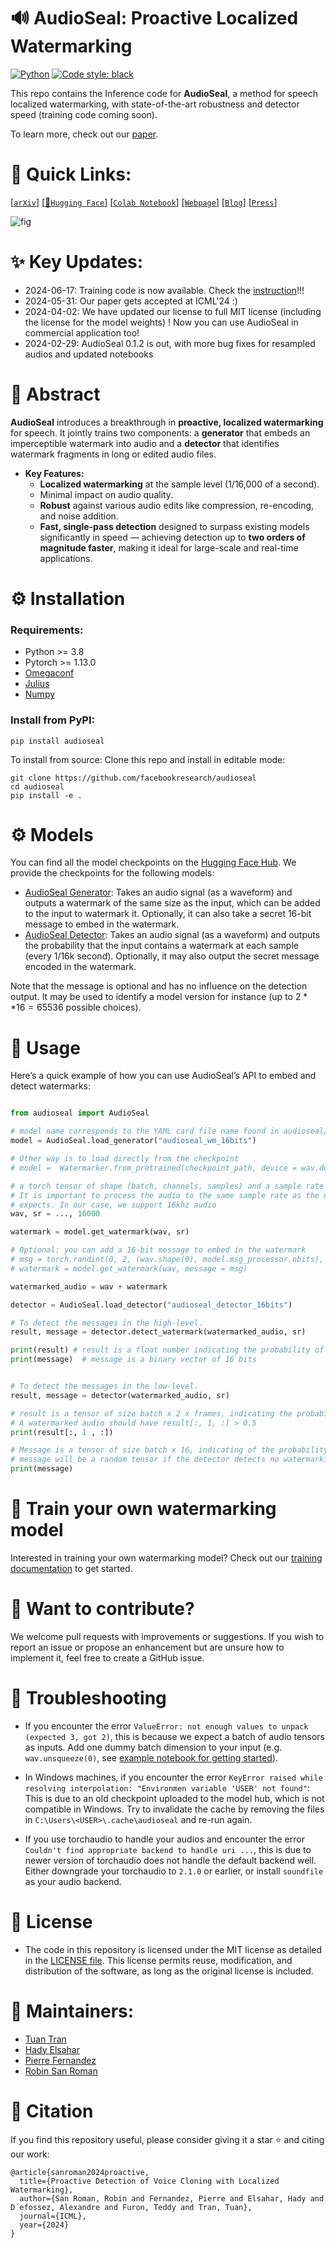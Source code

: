 # :loud_sound: AudioSeal: Proactive Localized Watermarking

<a href="https://www.python.org/"><img alt="Python" src="https://img.shields.io/badge/-Python 3.8+-blue?style=for-the-badge&logo=python&logoColor=white"></a>
<a href="https://black.readthedocs.io/en/stable/"><img alt="Code style: black" src="https://img.shields.io/badge/code%20style-black-black.svg?style=for-the-badge&labelColor=gray"></a>

This repo contains the Inference code for **AudioSeal**, a method for speech localized watermarking, with state-of-the-art robustness and detector speed (training code coming soon).

To learn more, check out our [paper](https://arxiv.org/abs/2401.17264).

# :rocket: Quick Links:

[[`arXiv`](https://arxiv.org/abs/2401.17264)]
[[🤗`Hugging Face`](https://huggingface.co/facebook/audioseal)]
[[`Colab Notebook`](https://colab.research.google.com/github/facebookresearch/audioseal/blob/master/examples/colab.ipynb)]
[[`Webpage`](https://pierrefdz.github.io/publications/audioseal/)]
[[`Blog`](https://about.fb.com/news/2024/06/releasing-new-ai-research-models-to-accelerate-innovation-at-scale/)]
[[`Press`](https://www.technologyreview.com/2024/06/18/1094009/meta-has-created-a-way-to-watermark-ai-generated-speech/)]

![fig](https://github.com/facebookresearch/audioseal/assets/1453243/5d8cd96f-47b5-4c34-a3fa-7af386ed59f2)

# :sparkles: Key Updates:

- 2024-06-17: Training code is now available. Check the [instruction](./docs/TRAINING.md)!!!
- 2024-05-31: Our paper gets accepted at ICML'24 :)
- 2024-04-02: We have updated our license to full MIT license (including the license for the model weights) ! Now you can use AudioSeal in commercial application too!
- 2024-02-29: AudioSeal 0.1.2 is out, with more bug fixes for resampled audios and updated notebooks


# :book: Abstract

**AudioSeal** introduces a breakthrough in **proactive, localized watermarking** for speech. It jointly trains two components: a **generator** that embeds an imperceptible watermark into audio and a **detector** that identifies watermark fragments in long or edited audio files.

- **Key Features:**
  - **Localized watermarking** at the sample level (1/16,000 of a second).
  - Minimal impact on audio quality.
  - **Robust** against various audio edits like compression, re-encoding, and noise addition.
  - **Fast, single-pass detection** designed to surpass existing models significantly in speed — achieving detection up to **two orders of magnitude faster**, making it ideal for large-scale and real-time applications.


# :gear: Installation

### Requirements:
- Python >= 3.8
- Pytorch >= 1.13.0
- [Omegaconf](https://omegaconf.readthedocs.io/)
- [Julius](https://pypi.org/project/julius/)
- [Numpy](https://pypi.org/project/numpy/)

### Install from PyPI:
```
pip install audioseal
```

To install from source: Clone this repo and install in editable mode:

```
git clone https://github.com/facebookresearch/audioseal
cd audioseal
pip install -e .
```

# :gear: Models

You can find all the model checkpoints on the [Hugging Face Hub](https://huggingface.co/facebook/audioseal). We provide the checkpoints for the following models:

- [AudioSeal Generator](src/audioseal/cards/audioseal_wm_16bits.yaml):
  Takes an audio signal (as a waveform) and outputs a watermark of the same size as the input, which can be added to the input to watermark it. Optionally, it can also take a secret 16-bit message to embed in the watermark.
- [AudioSeal Detector](src/audioseal/cards/audioseal_detector_16bits.yaml):
  Takes an audio signal (as a waveform) and outputs the probability that the input contains a watermark at each sample (every 1/16k second). Optionally, it may also output the secret message encoded in the watermark.

Note that the message is optional and has no influence on the detection output. It may be used to identify a model version for instance (up to $2**16=65536$ possible choices).

# :abacus: Usage

Here’s a quick example of how you can use AudioSeal’s API to embed and detect watermarks:

```python

from audioseal import AudioSeal

# model name corresponds to the YAML card file name found in audioseal/cards
model = AudioSeal.load_generator("audioseal_wm_16bits")

# Other way is to load directly from the checkpoint
# model =  Watermarker.from_pretrained(checkpoint_path, device = wav.device)

# a torch tensor of shape (batch, channels, samples) and a sample rate
# It is important to process the audio to the same sample rate as the model
# expects. In our case, we support 16khz audio 
wav, sr = ..., 16000

watermark = model.get_watermark(wav, sr)

# Optional: you can add a 16-bit message to embed in the watermark
# msg = torch.randint(0, 2, (wav.shape(0), model.msg_processor.nbits), device=wav.device)
# watermark = model.get_watermark(wav, message = msg)

watermarked_audio = wav + watermark

detector = AudioSeal.load_detector("audioseal_detector_16bits")

# To detect the messages in the high-level.
result, message = detector.detect_watermark(watermarked_audio, sr)

print(result) # result is a float number indicating the probability of the audio being watermarked,
print(message)  # message is a binary vector of 16 bits


# To detect the messages in the low-level.
result, message = detector(watermarked_audio, sr)

# result is a tensor of size batch x 2 x frames, indicating the probability (positive and negative) of watermarking for each frame
# A watermarked audio should have result[:, 1, :] > 0.5
print(result[:, 1 , :])  

# Message is a tensor of size batch x 16, indicating of the probability of each bit to be 1.
# message will be a random tensor if the detector detects no watermarking from the audio
print(message)  
```

# :rocket: Train your own watermarking model

Interested in training your own watermarking model? Check out our [training documentation](./docs/TRAINING.md) to get started.

# :wave: Want to contribute?

 We welcome pull requests with improvements or suggestions. 
 If you wish to report an issue or propose an enhancement but are unsure how to implement it, feel free to create a GitHub issue.

# :bug: Troubleshooting

- If you encounter the error `ValueError: not enough values to unpack (expected 3, got 2)`, this is because we expect a batch of audio  tensors as inputs. Add one
dummy batch dimension to your input (e.g. `wav.unsqueeze(0)`, see [example notebook for getting started](examples/Getting_started.ipynb)).

- In Windows machines, if you encounter the error `KeyError raised while resolving interpolation: "Environmen variable 'USER' not found"`: This is due to an old checkpoint
uploaded to the model hub, which is not compatible in Windows. Try to invalidate the cache by removing the files in `C:\Users\<USER>\.cache\audioseal`
and re-run again.

- If you use torchaudio to handle your audios and encounter the error `Couldn't find appropriate backend to handle uri ...`, this is due to newer version of
torchaudio does not handle the default backend well. Either downgrade your torchaudio to `2.1.0` or earlier, or install `soundfile` as your audio backend.

# :page_with_curl: License

- The code in this repository is licensed under the MIT license as detailed in the [LICENSE file](LICENSE). This license permits reuse, modification, and distribution of the software, as long as the original license is included.

# :star2: Maintainers:
- [Tuan Tran](https://github.com/antoine-tran)
- [Hady Elsahar](https://github.com/hadyelsahar)
- [Pierre Fernandez](https://github.com/pierrefdz)
- [Robin San Roman](https://github.com/robinsrm)

# :scroll: Citation

If you find this repository useful, please consider giving it a star :star: and citing our work:

```
@article{sanroman2024proactive,
  title={Proactive Detection of Voice Cloning with Localized Watermarking},
  author={San Roman, Robin and Fernandez, Pierre and Elsahar, Hady and D´efossez, Alexandre and Furon, Teddy and Tran, Tuan},
  journal={ICML},
  year={2024}
}
```
